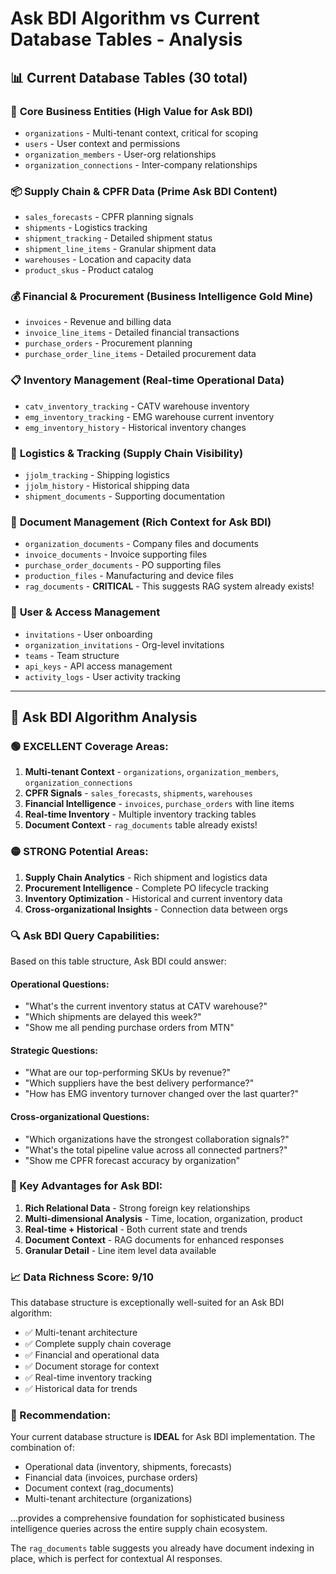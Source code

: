# Ask BDI Algorithm vs Current Database Tables - Analysis

## 📊 **Current Database Tables (30 total)**

### 🏢 **Core Business Entities** (High Value for Ask BDI)
- `organizations` - Multi-tenant context, critical for scoping
- `users` - User context and permissions
- `organization_members` - User-org relationships
- `organization_connections` - Inter-company relationships

### 📦 **Supply Chain & CPFR Data** (Prime Ask BDI Content)
- `sales_forecasts` - CPFR planning signals
- `shipments` - Logistics tracking
- `shipment_tracking` - Detailed shipment status
- `shipment_line_items` - Granular shipment data
- `warehouses` - Location and capacity data
- `product_skus` - Product catalog

### 💰 **Financial & Procurement** (Business Intelligence Gold Mine)
- `invoices` - Revenue and billing data
- `invoice_line_items` - Detailed financial transactions
- `purchase_orders` - Procurement planning
- `purchase_order_line_items` - Detailed procurement data

### 📋 **Inventory Management** (Real-time Operational Data)
- `catv_inventory_tracking` - CATV warehouse inventory
- `emg_inventory_tracking` - EMG warehouse current inventory
- `emg_inventory_history` - Historical inventory changes

### 🚚 **Logistics & Tracking** (Supply Chain Visibility)
- `jjolm_tracking` - Shipping logistics
- `jjolm_history` - Historical shipping data
- `shipment_documents` - Supporting documentation

### 📁 **Document Management** (Rich Context for Ask BDI)
- `organization_documents` - Company files and documents
- `invoice_documents` - Invoice supporting files
- `purchase_order_documents` - PO supporting files
- `production_files` - Manufacturing and device files
- `rag_documents` - **CRITICAL** - This suggests RAG system already exists!

### 👥 **User & Access Management**
- `invitations` - User onboarding
- `organization_invitations` - Org-level invitations
- `teams` - Team structure
- `api_keys` - API access management
- `activity_logs` - User activity tracking

---

## 🎯 **Ask BDI Algorithm Analysis**

### **🟢 EXCELLENT Coverage Areas:**
1. **Multi-tenant Context** - `organizations`, `organization_members`, `organization_connections`
2. **CPFR Signals** - `sales_forecasts`, `shipments`, `warehouses`
3. **Financial Intelligence** - `invoices`, `purchase_orders` with line items
4. **Real-time Inventory** - Multiple inventory tracking tables
5. **Document Context** - `rag_documents` table already exists!

### **🟡 STRONG Potential Areas:**
1. **Supply Chain Analytics** - Rich shipment and logistics data
2. **Procurement Intelligence** - Complete PO lifecycle tracking
3. **Inventory Optimization** - Historical and current inventory data
4. **Cross-organizational Insights** - Connection data between orgs

### **🔍 Ask BDI Query Capabilities:**
Based on this table structure, Ask BDI could answer:

#### **Operational Questions:**
- "What's the current inventory status at CATV warehouse?"
- "Which shipments are delayed this week?"
- "Show me all pending purchase orders from MTN"

#### **Strategic Questions:**
- "What are our top-performing SKUs by revenue?"
- "Which suppliers have the best delivery performance?"
- "How has EMG inventory turnover changed over the last quarter?"

#### **Cross-organizational Questions:**
- "Which organizations have the strongest collaboration signals?"
- "What's the total pipeline value across all connected partners?"
- "Show me CPFR forecast accuracy by organization"

### **🚀 Key Advantages for Ask BDI:**
1. **Rich Relational Data** - Strong foreign key relationships
2. **Multi-dimensional Analysis** - Time, location, organization, product
3. **Real-time + Historical** - Both current state and trends
4. **Document Context** - RAG documents for enhanced responses
5. **Granular Detail** - Line item level data available

### **📈 Data Richness Score: 9/10**
This database structure is exceptionally well-suited for an Ask BDI algorithm:
- ✅ Multi-tenant architecture
- ✅ Complete supply chain coverage
- ✅ Financial and operational data
- ✅ Document storage for context
- ✅ Real-time inventory tracking
- ✅ Historical data for trends

### **🎯 Recommendation:**
Your current database structure is **IDEAL** for Ask BDI implementation. The combination of:
- Operational data (inventory, shipments, forecasts)
- Financial data (invoices, purchase orders)
- Document context (rag_documents)
- Multi-tenant architecture (organizations)

...provides a comprehensive foundation for sophisticated business intelligence queries across the entire supply chain ecosystem.

The `rag_documents` table suggests you already have document indexing in place, which is perfect for contextual AI responses.


